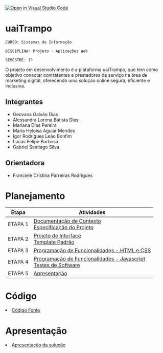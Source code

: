 [![Open in Visual Studio Code](https://classroom.github.com/assets/open-in-vscode-c66648af7eb3fe8bc4f294546bfd86ef473780cde1dea487d3c4ff354943c9ae.svg)](https://classroom.github.com/online_ide?assignment_repo_id=10399381&assignment_repo_type=AssignmentRepo)
# uaiTrampo

`CURSO: Sistemas de Informação`

`DISCIPLINA: Projeto - Aplicações Web`

`SEMESTRE: 1º`

O projeto em desenvolvimento é a plataforma uaiTrampo, que tem como objetivo conectar contratantes e prestadores de serviço na área de marketing digital, oferecendo uma solução online segura, eficiente e inclusiva.

## Integrantes

* Geovana Galvão Dias
* Alessandra Lorena Batista Dias
* Mariana Dias Pereira 
* Maria Heloisa Aguiar Mendes
* Igor Rodrigues Leão Bonfim
* Lucas Felipe Barbosa
* Gabriel Santiago Silva

## Orientadora

* Franciele Cristina Parreiras Rodrigues


# Planejamento

| Etapa         | Atividades |
|  :----:   | ----------- |
| ETAPA 1         |[Documentação de Contexto](docs/context.md) <br> [Especificação do Projeto](docs/especification.md) |
| ETAPA 2         |[Projeto de Interface](docs/interface.md) <br> [Template Padrão](docs/template.md) |
| ETAPA 3         |[Programação de Funcionalidades - HTML e CSS](docs/development.md) |
| ETAPA 4        |[Programação de Funcionalidades - Javascript](docs/development.md) <br> [Testes de Software ](docs/tests.md) |
| ETAPA 5         | [Apresentação](presentation/README.md) |

# Código

<li><a href="src/README.md"> Código Fonte</a></li>

# Apresentação

<li><a href="presentation/README.md"> Apresentação da solução</a></li>
